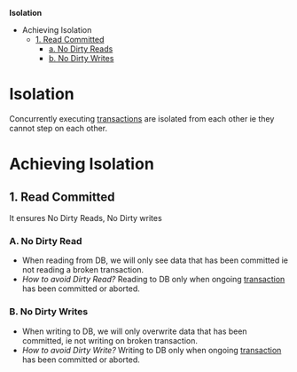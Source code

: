 **Isolation**
- Achieving Isolation
  - [1. Read Committed](#rc)
    - [a. No Dirty Reads](#dr)
    - [b. No Dirty Writes](#dw)

# Isolation
Concurrently executing [transactions](/System-Design/Concepts/Terms/Transaction) are isolated from each other ie they cannot step on each other.

# Achieving Isolation
<a name=rc></a>
## 1. Read Committed
It ensures No Dirty Reads, No Dirty writes

<a name=dr></a>
### A. No Dirty Read
- When reading from DB, we will only see data that has been committed ie not reading a broken transaction.
- _How to avoid Dirty Read?_ Reading to DB only when ongoing [transaction](/System-Design/Concepts/Terms/Transaction) has been committed or aborted.

<a name=dw></a>
### B. No Dirty Writes
- When writing to DB, we will only overwrite data that has been committed, ie not writing on broken transaction.
- _How to avoid Dirty Write?_ Writing to DB only when ongoing [transaction](/System-Design/Concepts/Terms/Transaction) has been committed or aborted.
